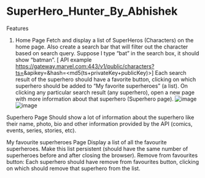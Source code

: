 # SuperHero_Hunter_By_Abhishek

Features
1. Home Page
Fetch and display a list of SuperHeros (Characters) on the home page. Also create a search bar that will filter out the character based on search query. Suppose I type “bat” in the search box, it should show “batman”. 
[ API example https://gateway.marvel.com:443/v1/public/characters?ts=<time-stamp>&apikey=<public-key>&hash=<md5(ts+privateKey+publicKey)>]
Each search result of the superhero should have a favorite button, clicking on which superhero should be added to “My favorite superheroes” (a list).
On clicking any particular search result (any superhero), open a new page with more information about that superhero (Superhero page).
![image](https://github.com/Abhishek2054/SuperHero_Hunter_By_Abhishek/assets/64155110/b9fb7c78-b618-4c09-ab11-12efb496612b)
![image](https://github.com/Abhishek2054/SuperHero_Hunter_By_Abhishek/assets/64155110/c6efa7da-08a9-4275-8cf9-8cf21c09daf1)


Superhero Page
Should show a lot of information about the superhero like their name, photo, bio and other information provided by the API (comics, events, series, stories, etc).

My favourite superheroes Page
Display a list of all the favourite superheroes.
Make this list persistent (should have the same number of superheroes before and after closing the browser).
Remove from favourites button: Each superhero should have remove from favourites button, clicking on which should remove that superhero from the list.
